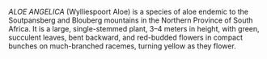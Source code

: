 _ALOE ANGELICA_ (Wylliespoort Aloe) is a species of aloe endemic to the Soutpansberg and Blouberg mountains in the Northern Province of South Africa. It is a large, single-stemmed plant, 3–4 meters in height, with green, succulent leaves, bent backward, and red-budded flowers in compact bunches on much-branched racemes, turning yellow as they flower.
